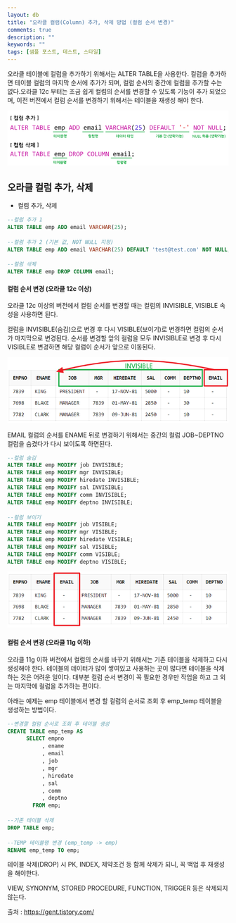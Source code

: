 ```yaml
---
layout: db
title: "오라클 컬럼(Column) 추가, 삭제 방법 (컬럼 순서 변경)"
comments: true
description: ""
keywords: ""
tags: [샘플 포스트, 테스트, 스타일]
---
```


오라클 테이블에 컬럼을 추가하기 위해서는 ALTER TABLE을 사용한다. 컬럼을 추가하면 테이블 컬럼의 마지막 순서에 추가가 되며, 컬럼 순서의 중간에 컬럼을 추가할 수는 없다.오라클 12c 부터는 조금 쉽게 컬럼의 순서를 변경할 수 있도록 기능이 추가 되었으며, 이전 버전에서 컬럼 순서를 변경하기 위해서는 테이블을 재생성 해야 한다.

![5413215374682](/images/oracle/5413215374682.png)


## 오라클 컬럼 추가, 삭제
 

- 컬럼 추가, 삭제

```sql
--컬럼 추가 1
ALTER TABLE emp ADD email VARCHAR(25);

--컬럼 추가 2 (기본 값, NOT NULL 지정)
ALTER TABLE emp ADD email VARCHAR(25) DEFAULT 'test@test.com' NOT NULL;

--컬럼 삭제
ALTER TABLE emp DROP COLUMN email;
``` 

 

#### 컬럼 순서 변경 (오라클 12c 이상)

오라클 12c 이상의 버전에서 컬럼 순서를 변경할 때는 컬럼의 INVISIBLE, VISIBLE 속성을 사용하면 된다.

컬럼을 INVISIBLE(숨김)으로 변경 후 다시 VISIBLE(보이기)로 변경하면 컬럼의 순서가 마지막으로 변경된다. 순서를 변경할 앞의 컬럼을 모두 INVISIBLE로 변경 후 다시 VISIBLE로 변경하면 해당 컬럼이 순서가 앞으로 이동된다.

![15124236345](/images/oracle/15124236345.png)

EMAIL 컬럼의 순서를 ENAME 뒤로 변경하기 위해서는 중간의 컬럼 JOB~DEPTNO 컬럼을 숨겼다가 다시 보이도록 하면된다.

 
```sql
--컬럼 숨김
ALTER TABLE emp MODIFY job INVISIBLE;
ALTER TABLE emp MODIFY mgr INVISIBLE;
ALTER TABLE emp MODIFY hiredate INVISIBLE;
ALTER TABLE emp MODIFY sal INVISIBLE;
ALTER TABLE emp MODIFY comm INVISIBLE;
ALTER TABLE emp MODIFY deptno INVISIBLE;

--컬럼 보이기
ALTER TABLE emp MODIFY job VISIBLE;
ALTER TABLE emp MODIFY mgr VISIBLE;
ALTER TABLE emp MODIFY hiredate VISIBLE;
ALTER TABLE emp MODIFY sal VISIBLE;
ALTER TABLE emp MODIFY comm VISIBLE;
ALTER TABLE emp MODIFY deptno VISIBLE;
``` 

![572445](/images/oracle/572445.png)
 

#### 컬럼 순서 변경 (오라클 11g 이하)
오라클 11g 이하 버전에서 컬럼의 순서를 바꾸기 위해서는 기존 테이블을 삭제하고 다시 생성해야 한다. 테이블의 데이터가 많이 쌓여있고 사용하는 곳이 많다면 테이블을 삭제하는 것은 어려운 일이다. 대부분 컬럼 순서 변경이 꼭 필요한 경우만 작업을 하고 그 외는 마지막에 컬럼을 추가하는 편이다.

아래는 예제는 emp 테이블에서 변경 할 컬럼의 순서로 조회 후 emp_temp 테이블을 생성하는 방법이다.

```sql
--변경할 컬럼 순서로 조회 후 테이블 생성
CREATE TABLE emp_temp AS
      SELECT empno
           , ename
           , email
           , job
           , mgr
           , hiredate
           , sal
           , comm
           , deptno 
        FROM emp;

--기존 테이블 삭제
DROP TABLE emp;

--TEMP 테이블명 변경 (emp_temp -> emp)
RENAME emp_temp TO emp;  
```

테이블 삭제(DROP) 시 PK, INDEX, 제약조건 등 함께 삭제가 되니, 꼭 백업 후 재생성을 해야한다.

VIEW, SYNONYM, STORED PROCEDURE, FUNCTION, TRIGGER 등은 삭제되지 않는다.


출처 : https://gent.tistory.com/